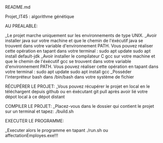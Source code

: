 README.md

Projet_IT45 : algorithme génétique

AU PREALABLE:

_Le projet marche uniquement sur les environnements de type UNIX.
_Avoir installer java sur votre machine et que le chemin de l'éxécutif java se trouvent dans votre variable d'environnement PATH.
Vous pouvez réaliser cette opération en tapant dans votre terminal :
sudo apt update
sudo apt install default-jdk
_Avoir installer le compilateur C gcc sur votre machine et que le chemin de l'éxécutif gcc se trouvent dans votre variable d'environnement PATH.
Vous pouvez réaliser cette opération en tapant dans votre terminal :
sudo apt update
sudo apt install gcc
_Posséder l'interpréteur bash dans /bin/bash dans votre système de fichier

RÉCUPÉRER LE PROJET:
_Vous pouvez récupérer le projet en local en le téléchargent depuis github ou en éxécutant git pull après avoir lié votre dépot local à ce dépot distant

COMPILER LE PROJET:
_Placez-vous dans le dossier qui contient le projet sur un terminal et tapez: ./build.sh

EXECUTER LE PROGRAMME:

_Executer alors le programme en tapant ./run.sh ou affectationEmployes.exe!!!

